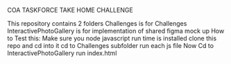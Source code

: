 COA TASKFORCE TAKE HOME CHALLENGE

This repository contains 2 folders
Challenges
is for Challenges
InteractivePhotoGallery
is for implementation of shared figma mock up
How to Test this:
Make sure you node javascript run time is installed
clone this repo and cd into it
cd to Challenges subfolder
run each js file
Now Cd to InteractivePhotoGallery
run index.html